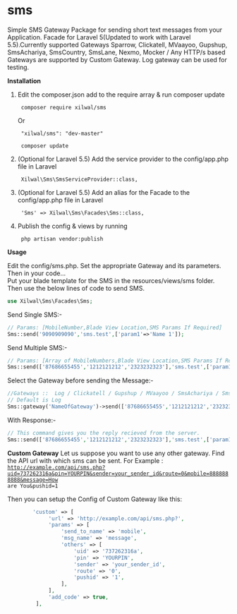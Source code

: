 # sms
Simple SMS Gateway Package for sending short text messages from your Application. Facade for Laravel 5(Updated to work with Laravel 5.5).Currently supported Gateways Sparrow, Clickatell, MVaayoo, Gupshup, SmsAchariya, SmsCountry, SmsLane, Nexmo, Mocker / Any HTTP/s based Gateways are supported by Custom Gateway. Log gateway can be used for testing.

<strong>Installation</strong>

<ol>
  <li>Edit the composer.json add to the require array & run composer update<br>
      <pre><code> composer require xilwal/sms</code></pre>
                        Or
      <pre><code> "xilwal/sms": "dev-master" </code></pre>
      <pre><code> composer update </code></pre>
  </li>
  <li>(Optional for Laravel 5.5) Add the service provider to the config/app.php file in Laravel<br>
      <pre><code> Xilwal\Sms\SmsServiceProvider::class, </code></pre>
      
  </li>
  <li>(Optional for Laravel 5.5) Add an alias for the Facade to the config/app.php file in Laravel<br>
      <pre><code> 'Sms' => Xilwal\Sms\Facades\Sms::class, </code></pre>
      
  </li>
  <li>Publish the config & views by running <br>
      <pre><code> php artisan vendor:publish </code></pre>
      
  </li>
</ol>


<strong>Usage</strong>

Edit the config/sms.php. Set the appropriate Gateway and its parameters. Then in your code... <br>
Put your blade template for the SMS in the resources/views/sms folder. Then use the below lines of code to send SMS. 
```php
use Xilwal\Sms\Facades\Sms;  
 ```
Send Single SMS:-
```php
// Params: [MobileNumber,Blade View Location,SMS Params If Required]
Sms::send('9090909090','sms.test',['param1'=>'Name 1']);  
 ```
Send Multiple SMS:-
```php
// Params: [Array of MobileNumbers,Blade View Location,SMS Params If Required]
Sms::send(['87686655455','1212121212','2323232323'],'sms.test',['param1'=>'Name 1']);  
 ```
Select the Gateway before sending the Message:-
```php
//Gateways ::  Log / Clickatell / Gupshup / MVaayoo / SmsAchariya / SmsCountry / SmsLane / Nexmo / Mocker / Custom
// Default is Log
Sms::gateway('NameOfGateway')->send(['87686655455','1212121212','2323232323'],'sms.test',['param1'=>'Name 1']);  
```

With Response:-
```php 
// This command gives you the reply recieved from the server.
Sms::send(['87686655455','1212121212','2323232323'],'sms.test',['param1'=>'Name 1'])->response();  
```


<strong>Custom Gateway</strong>
Let us suppose you want to use any other gateway. Find the API url with which sms can be sent.
For Example : <code>http://example.com/api/sms.php?uid=737262316a&pin=YOURPIN&sender=your_sender_id&route=0&mobile=8888888888&message=How are You&pushid=1</code>

Then you can setup the Config of Custom Gateway like this:

```php 
        'custom' => [                           
             'url' => 'http://example.com/api/sms.php?',
             'params' => [
                 'send_to_name' => 'mobile',
                 'msg_name' => 'message',
                 'others' => [
                     'uid' => '737262316a',
                     'pin' => 'YOURPIN',
                     'sender' => 'your_sender_id',
                     'route' => '0',
                     'pushid' => '1',
                 ],
             ],
             'add_code' => true,
         ],
```
